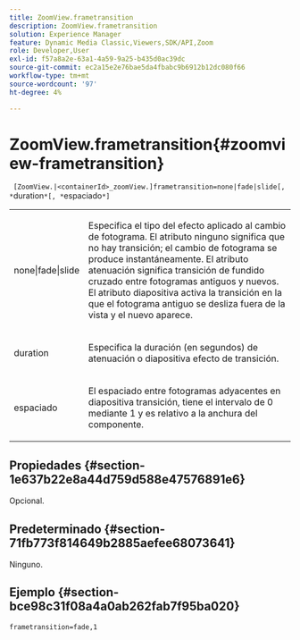 ```yaml
---
title: ZoomView.frametransition
description: ZoomView.frametransition
solution: Experience Manager
feature: Dynamic Media Classic,Viewers,SDK/API,Zoom
role: Developer,User
exl-id: f57a8a2e-63a1-4a59-9a25-b435d0ac39dc
source-git-commit: ec2a15e2e76bae5da4fbabc9b6912b12dc080f66
workflow-type: tm+mt
source-wordcount: '97'
ht-degree: 4%

---
```


# ZoomView.frametransition{#zoomview-frametransition}

` [ZoomView.|<containerId>_zoomView.]frametransition=none|fade|slide[, *`duration`*[, *`espaciado`*]`

<table id="table_D5992FCFF26046079089652B211BB6C5"> 
 <tbody> 
  <tr> 
   <td colname="col1"> <p> <span class="codeph"> none|fade|slide </span> </p> </td> 
   <td colname="col2"> <p>Especifica el tipo del efecto aplicado al cambio de fotograma. El atributo <span class="codeph"> ninguno </span> significa que no hay transición; el cambio de fotograma se produce instantáneamente. El atributo <span class="codeph"> atenuación </span> significa transición de fundido cruzado entre fotogramas antiguos y nuevos. El atributo <span class="codeph"> diapositiva </span> activa la transición en la que el fotograma antiguo se desliza fuera de la vista y el nuevo aparece. </p> </td> 
  </tr> 
  <tr> 
   <td colname="col1"> <p> <span class="codeph"> <span class="varname"> duration </span> </span> </p> </td> 
   <td colname="col2"> <p>Especifica la duración (en segundos) de <span class="codeph"> atenuación </span> o <span class="codeph"> diapositiva </span> efecto de transición. </p> </td> 
  </tr> 
  <tr> 
   <td colname="col1"> <p> <span class="codeph"> <span class="varname"> espaciado </span> </span> </p> </td> 
   <td colname="col2"> <p>El espaciado entre fotogramas adyacentes en <span class="codeph"> diapositiva </span> transición, tiene el intervalo de <span class="codeph"> 0 </span> mediante <span class="codeph"> 1 </span> y es relativo a la anchura del componente. </p> </td> 
  </tr> 
 </tbody> 
</table>

## Propiedades {#section-1e637b22e8a44d759d588e47576891e6}

Opcional.

## Predeterminado {#section-71fb773f814649b2885aefee68073641}

Ninguno.

## Ejemplo {#section-bce98c31f08a4a0ab262fab7f95ba020}

`frametransition=fade,1`
